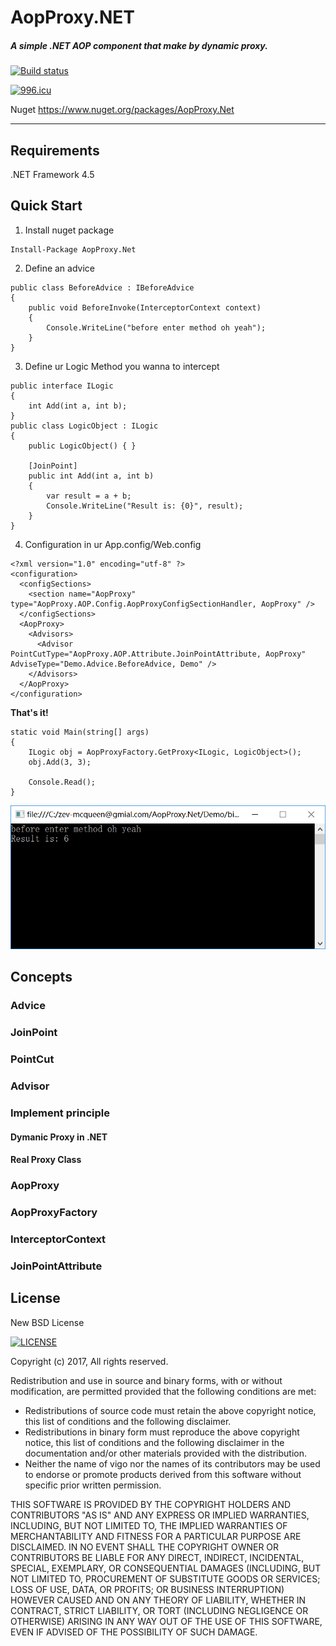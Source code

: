 # AopProxy.NET
##### A simple .NET AOP component that make by dynamic proxy.

[![Build status](https://ci.appveyor.com/api/projects/status/ehqpox17oc2pai5v?svg=true)](https://ci.appveyor.com/project/xzoth/aopproxy-net)

[![996.icu](https://img.shields.io/badge/link-996.icu-red.svg)](https://996.icu)

Nuget
https://www.nuget.org/packages/AopProxy.Net

------
## Requirements
.NET Framework 4.5

## Quick Start
1. Install nuget package  

```
Install-Package AopProxy.Net
```

2. Define an advice  

```
public class BeforeAdvice : IBeforeAdvice
{
    public void BeforeInvoke(InterceptorContext context)
    {
        Console.WriteLine("before enter method oh yeah");
    }
}
```

3. Define ur Logic Method you wanna to intercept  

```
public interface ILogic
{
    int Add(int a, int b);
}
public class LogicObject : ILogic
{
    public LogicObject() { }

    [JoinPoint]
    public int Add(int a, int b)
    {
        var result = a + b;
        Console.WriteLine("Result is: {0}", result);
    }
}
```

4. Configuration in ur App.config/Web.config  

```
<?xml version="1.0" encoding="utf-8" ?>
<configuration>
  <configSections>
    <section name="AopProxy" type="AopProxy.AOP.Config.AopProxyConfigSectionHandler, AopProxy" />
  </configSections>
  <AopProxy>
    <Advisors>
      <Advisor PointCutType="AopProxy.AOP.Attribute.JoinPointAttribute, AopProxy" AdviseType="Demo.Advice.BeforeAdvice, Demo" />
    </Advisors>
  </AopProxy>
</configuration>
```

**That's it!**  

```
static void Main(string[] args)
{
    ILogic obj = AopProxyFactory.GetProxy<ILogic, LogicObject>();
    obj.Add(3, 3);

    Console.Read();
}
```

![image](https://github.com/xzoth/AopProxy.Net/blob/master/Screenshot/quickStart.png?raw=true)


## Concepts

### Advice

### JoinPoint

### PointCut

### Advisor


### Implement principle
#### Dymanic Proxy in .NET
#### Real Proxy Class


### AopProxy
### AopProxyFactory
### InterceptorContext
### JoinPointAttribute


## License
New BSD License

[![LICENSE](https://img.shields.io/badge/license-Anti%20996-blue.svg)](https://github.com/996icu/996.ICU/blob/master/LICENSE)

Copyright (c) 2017, All rights reserved.  

Redistribution and use in source and binary forms, with or without modification, are permitted provided that the following conditions are met:  

- Redistributions of source code must retain the above copyright notice, this list of conditions and the following disclaimer.  
- Redistributions in binary form must reproduce the above copyright notice, this list of conditions and the following disclaimer in the documentation and/or other materials provided with the distribution.  
- Neither the name of vigo nor the names of its contributors may be used to endorse or promote products derived from this software without specific prior written permission.  

THIS SOFTWARE IS PROVIDED BY THE COPYRIGHT HOLDERS AND CONTRIBUTORS "AS IS" AND ANY EXPRESS OR IMPLIED WARRANTIES, INCLUDING, BUT NOT LIMITED TO, THE IMPLIED WARRANTIES OF MERCHANTABILITY AND FITNESS FOR A PARTICULAR PURPOSE ARE DISCLAIMED. IN NO EVENT SHALL THE COPYRIGHT OWNER OR CONTRIBUTORS BE LIABLE FOR ANY DIRECT, INDIRECT, INCIDENTAL, SPECIAL, EXEMPLARY, OR CONSEQUENTIAL DAMAGES (INCLUDING, BUT NOT LIMITED TO, PROCUREMENT OF SUBSTITUTE GOODS OR SERVICES; LOSS OF USE, DATA, OR PROFITS; OR BUSINESS INTERRUPTION) HOWEVER CAUSED AND ON ANY THEORY OF LIABILITY, WHETHER IN CONTRACT, STRICT LIABILITY, OR TORT (INCLUDING NEGLIGENCE OR OTHERWISE) ARISING IN ANY WAY OUT OF THE USE OF THIS SOFTWARE, EVEN IF ADVISED OF THE POSSIBILITY OF SUCH DAMAGE.
